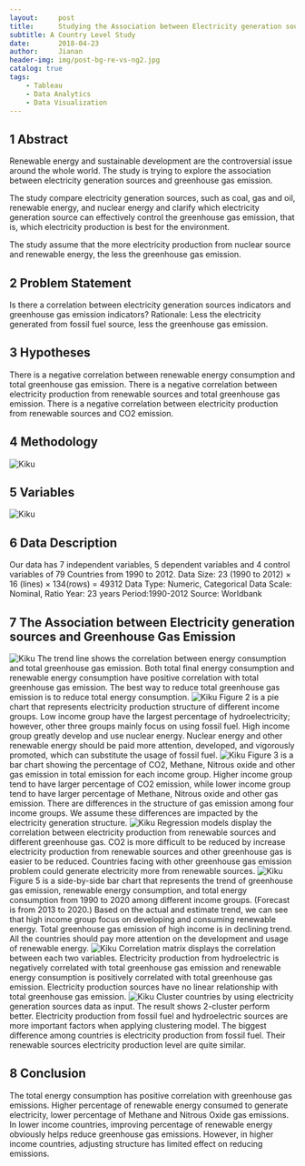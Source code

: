 ```yaml
---
layout:     post
title:      Studying the Association between Electricity generation sources and Greenhouse Gas Emission
subtitle: A Country Level Study
date:       2018-04-23
author:     Jianan
header-img: img/post-bg-re-vs-ng2.jpg
catalog: true
tags:
    - Tableau
    - Data Analytics
    - Data Visualization
---
```


## 1 Abstract
Renewable energy and sustainable development are the controversial issue around the whole world. The study is trying to explore the association between electricity generation sources and greenhouse gas emission.

The study compare electricity generation sources, such as coal, gas and oil, renewable energy, and nuclear energy and clarify which electricity generation source can effectively control the greenhouse gas emission, that is, which electricity production is best for the environment.

The study assume that the more electricity production from nuclear source and renewable energy, the less the greenhouse gas emission.

## 2 Problem Statement
Is there a correlation between electricity generation sources indicators and greenhouse gas emission indicators? Rationale: Less the electricity generated from fossil fuel source, less the greenhouse gas emission.

## 3 Hypotheses
There is a negative correlation between renewable energy consumption and total greenhouse gas emission. There is a negative correlation between electricity production from renewable sources and total greenhouse gas emission. There is a negative correlation between electricity production from renewable sources and CO2 emission.

## 4 Methodology
![Kiku](https://github.com/StellaLii/MarkDown-Photos/blob/master/Greenhouse/9.png)

## 5 Variables
![Kiku](https://github.com/StellaLii/MarkDown-Photos/blob/master/Greenhouse/1.png)


## 6 Data Description
Our data has 7 independent variables, 5 dependent variables and 4 control variables of 79 Countries from 1990 to 2012. Data Size: 23 (1990 to 2012) × 16 (lines) × 134(rows) = 49312 Data Type: Numeric, Categorical Data Scale: Nominal, Ratio Year: 23 years Period:1990-2012 Source: Worldbank

## 7 The Association between Electricity generation sources and Greenhouse Gas Emission
![Kiku](https://github.com/StellaLii/MarkDown-Photos/blob/master/Greenhouse/2.png)
The trend line shows the correlation between energy consumption and total greenhouse gas emission. Both total final energy consumption and renewable energy consumption have positive correlation with total greenhouse gas emission. The best way to reduce total greenhouse gas emission is to reduce total energy consumption.
![Kiku](https://github.com/StellaLii/MarkDown-Photos/blob/master/Greenhouse/3.png)
Figure 2 is a pie chart that represents electricity production structure of different income groups. Low income group have the largest percentage of hydroelectricity; however, other three groups mainly focus on using fossil fuel. High income group greatly develop and use nuclear energy. Nuclear energy and other renewable energy should be paid more attention, developed, and vigorously promoted, which can substitute the usage of fossil fuel.
![Kiku](https://github.com/StellaLii/MarkDown-Photos/blob/master/Greenhouse/4.png)
Figure 3 is a bar chart showing the percentage of CO2, Methane, Nitrous oxide and other gas emission in total emission for each income group. Higher income group tend to have larger percentage of CO2 emission, while lower income group tend to have larger percentage of Methane, Nitrous oxide and other gas emission. There are differences in the structure of gas emission among four income groups. We assume these differences are impacted by the electricity generation structure.
![Kiku](https://github.com/StellaLii/MarkDown-Photos/blob/master/Greenhouse/5.png)
Regression models display the correlation between electricity production from renewable sources and different greenhouse gas. CO2 is more difficult to be reduced by increase electricity production from renewable sources and other greenhouse gas is easier to be reduced. Countries facing with other greenhouse gas emission problem could generate electricity more from renewable sources.
![Kiku](https://github.com/StellaLii/MarkDown-Photos/blob/master/Greenhouse/6.png)
Figure 5 is a side-by-side bar chart that represents the trend of greenhouse gas emission, renewable energy consumption, and total energy consumption from 1990 to 2020 among different income groups. (Forecast is from 2013 to 2020.) Based on the actual and estimate trend, we can see that high income group focus on developing and consuming renewable energy. Total greenhouse gas emission of high income is in declining trend. All the countries should pay more attention on the development and usage of renewable energy.
![Kiku](https://github.com/StellaLii/MarkDown-Photos/blob/master/Greenhouse/7.png)
Correlation matrix displays the correlation between each two variables. Electricity production from hydroelectric is negatively correlated with total greenhouse gas emission and renewable energy consumption is positively correlated with total greenhouse gas emission. Electricity production sources have no linear relationship with total greenhouse gas emission.
![Kiku](https://github.com/StellaLii/MarkDown-Photos/blob/master/Greenhouse/8.png)
Cluster countries by using electricity generation sources data as input. The result shows 2-cluster perform better. Electricity production from fossil fuel and hydroelectric sources are more important factors when applying clustering model. The biggest difference among countries is electricity production from fossil fuel. Their renewable sources electricity production level are quite similar.
## 8 Conclusion
The total energy consumption has positive correlation with greenhouse gas emissions. Higher percentage of renewable energy consumed to generate electricity, lower percentage of Methane and Nitrous Oxide gas emissions. In lower income countries, improving percentage of renewable energy obviously helps reduce greenhouse gas emissions. However, in higher income countries, adjusting structure has limited effect on reducing emissions.